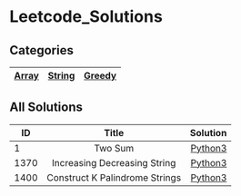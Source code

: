 # Leetcode_Solutions

## Categories
| [Array](https://github.com/devmins-code/Leetcode_Solutions/blob/master/Directory/Array.md) | [String](https://github.com/devmins-code/Leetcode_Solutions/blob/master/Directory/String.md) | [Greedy](https://github.com/devmins-code/Leetcode_Solutions/blob/master/Directory/Greedy.md)        
| ------------- |:-------------:|:-------------:|


## All Solutions

| ID            | Title        | Solution  | 
| ------------- |:-------------:| -----:|
| 1             |Two Sum       | [Python3](https://github.com/devmins-code/Leetcode_Solutions/blob/master/Array/0001_Two_Sum.py)|
| 1370             |Increasing Decreasing String | [Python3](https://github.com/devmins-code/Leetcode_Solutions/blob/master/String/1370_Increasing_Decreasing_String.py)|
| 1400             |Construct K Palindrome Strings      | [Python3](https://github.com/devmins-code/Leetcode_Solutions/blob/master/Greedy/1400_Construct_K_Palindrome_Strings.py)|




